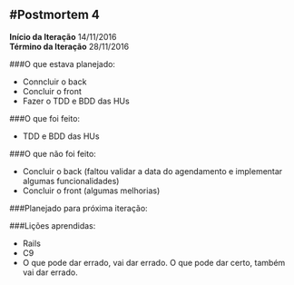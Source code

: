 #Postmortem 4
-------------
**Início da Iteração**	14/11/2016	                    
**Término da Iteração**  28/11/2016

###O que estava planejado:
- Conncluir o back
- Concluir o front
- Fazer o TDD e BDD das HUs

###O que foi feito:
- TDD e BDD das HUs

###O que não foi feito:
- Concluir o back (faltou validar a data do agendamento e implementar algumas funcionalidades)
- Concluir o front (algumas melhorias)

###Planejado para próxima iteração:


###Lições aprendidas:
- Rails
- C9
- O que pode dar errado, vai dar errado. O que pode dar certo, também vai dar errado.